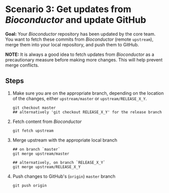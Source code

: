 # Scenario 3: Get updates from _Bioconductor_ and update GitHub

**Goal:** Your _Bioconductor_ repository has been updated by the core team. You want to fetch these commits from _Bioconductor_ (remote `upstream`), merge them into your local repository, and push them to GitHub.

**NOTE:** It is always a good idea to fetch updates from _Bioconductor_ as a precautionary measure before making more changes. This will help prevent merge conflicts.

## Steps

1. Make sure you are on the appropriate branch, depending on the location of the changes, either `upstream/master` or `upstream/RELEASE_X_Y`.

    ```
    git checkout master
    ## alternatively 'git checkout RELEASE_X_Y' for the release branch
    ```

2. Fetch content from _Bioconductor_

    ```
    git fetch upstream
    ```

3. Merge upstream with the appropriate local branch

    ```
    ## on branch `master`
    git merge upstream/master

    ## alternatively, on branch `RELEASE_X_Y`
    git merge upstream/RELEASE_X_Y
    ```

4. Push changes to GitHub's (`origin`) `master` branch

     ```
     git push origin
     ```
